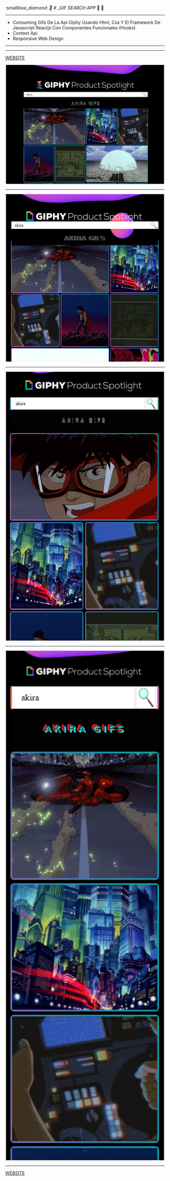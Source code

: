 :small*blue_diamond: :small_red_triangle_down: # \_GIF SEARCH APP* :small_red_triangle_down: :small_blue_diamond:

---

-   Consuming Gifs De La Api Giphy Usando Html, Css Y El Framework De Javascript Reactjs Con Componentes Funcionales (Hooks).
-   Context Api
-   Responsive Web Design

---

---

[WEBSITE](http://localhost:3000/ 'WEBSITE')

<p align="center">
  <img width="500" src="./src/readmeImages/screenshot1.PNG">
</p>

---

<p align="center">
  <img width="500" src="./src/readmeImages/screenshot2.PNG">
</p>

---

<p align="center">
  <img width="500" src="./src/readmeImages/screenshot3.PNG">
</p>

---

<p align="center">
  <img width="500" src="./src/readmeImages/screenshot4.PNG">
</p>

---

[WEBSITE](http://localhost:3000/ 'WEBSITE')
